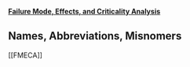 [**Failure Mode, Effects, and Criticality Analysis**](https://en.wikipedia.org/wiki/Failure_mode,_effects,_and_criticality_analysis)

## Names, Abbreviations, Misnomers
[[FMECA]]
